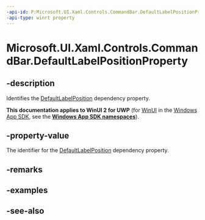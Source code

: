 ```yaml
---
-api-id: P:Microsoft.UI.Xaml.Controls.CommandBar.DefaultLabelPositionProperty
-api-type: winrt property
---
```


<!-- Property syntax
public Windows.UI.Xaml.DependencyProperty DefaultLabelPositionProperty { get; }
-->

# Microsoft.UI.Xaml.Controls.CommandBar.DefaultLabelPositionProperty

## -description
Identifies the [DefaultLabelPosition](commandbar_defaultlabelposition.md) dependency property.

**This documentation applies to WinUI 2 for UWP** (for [WinUI](/windows/apps/winui/winui3/) in the [Windows App SDK](/windows/apps/windows-app-sdk/), see the **[Windows App SDK namespaces](/windows/windows-app-sdk/api/winrt/)**).

## -property-value
The identifier for the [DefaultLabelPosition](commandbar_defaultlabelposition.md) dependency property.

## -remarks

## -examples

## -see-also
